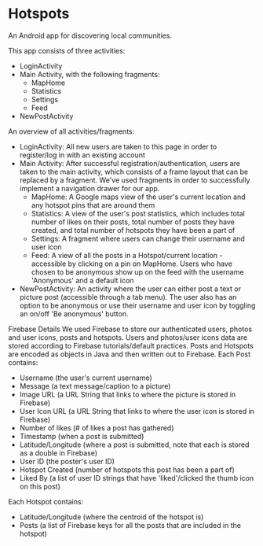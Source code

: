 # Hotspots
An Android app for discovering local communities.

This app consists of three activities:
- LoginActivity
- Main Activity, with the following fragments:
  - MapHome
  - Statistics
  - Settings
  - Feed
- NewPostActivity

An overview of all activities/fragments:
- LoginActivity:
  All new users are taken to this page in order to register/log in with an existing account
- Main Activity:
  After successful registration/authentication, users are taken to the main activity, which consists of a frame layout that can be replaced by a fragment. We've used fragments in order to successfully implement a navigation drawer for our app.
  - MapHome: A Google maps view of the user's current location and any hotspot pins that are around them
  - Statistics: A view of the user's post statistics, which includes total number of likes on their posts, total number of posts they have created, and total number of hotspots they have been a part of
  - Settings: A fragment where users can change their username and user icon
  - Feed: A view of all the posts in a Hotspot/current location - accessible by clicking on a pin on MapHome. Users who have chosen to be anonymous show up on the feed with the username 'Anonymous' and a default icon
- NewPostActivity: An activity where the user can either post a text or picture post (accessible through a tab menu). The user also has an option to be anonymous or use their username and user icon by toggling an on/off 'Be anonymous' button. 

Firebase Details
We used Firebase to store our authenticated users, photos and user icons, posts and hotspots. Users and photos/user icons data are stored according to Firebase tutorials/default practices. Posts and Hotspots are encoded as objects in Java and then written out to Firebase.
Each Post contains:
- Username (the user's current username)
- Message (a text message/caption to a picture)
- Image URL (a URL String that links to where the picture is stored in Firebase)
- User Icon URL (a URL String that links to where the user icon is stored in Firebase)
- Number of likes (# of likes a post has gathered)
- Timestamp (when a post is submitted)
- Latitude/Longitude (where a post is submitted, note that each is stored as a double in Firebase)
- User ID (the poster's user ID)
- Hotspot Created (number of hotspots this post has been a part of)
- Liked By (a list of user ID strings that have 'liked'/clicked the thumb icon on this post)

Each Hotspot contains:
- Latitude/Longitude (where the centroid of the hotspot is)
- Posts (a list of Firebase keys for all the posts that are included in the hotspot) 
